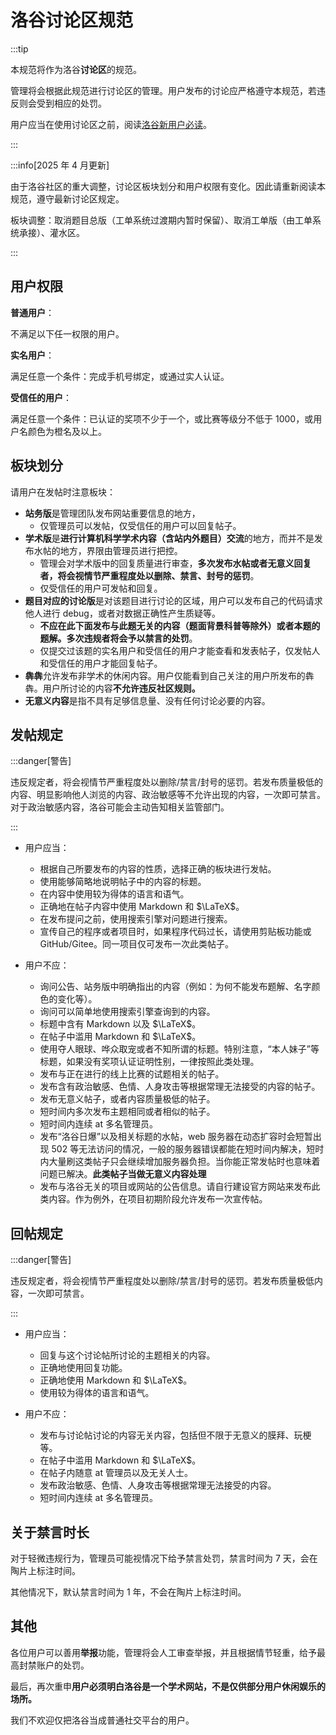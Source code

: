 # 洛谷讨论区规范

:::tip

本规范将作为洛谷**讨论区**的规范。

管理将会根据此规范进行讨论区的管理。用户发布的讨论应严格遵守本规范，若违反则会受到相应的处罚。

用户应当在使用讨论区之前，阅读[洛谷新用户必读](https://www.luogu.com.cn/discuss/241461)。

:::

:::info[2025 年 4 月更新]

由于洛谷社区的重大调整，讨论区板块划分和用户权限有变化。因此请重新阅读本规范，遵守最新讨论区规定。

板块调整：取消题目总版（工单系统过渡期内暂时保留）、取消工单版（由工单系统承接）、灌水区。

:::

## 用户权限

**普通用户**：

不满足以下任一权限的用户。

**实名用户**：

满足任意一个条件：完成手机号绑定，或通过实人认证。

**受信任的用户**：

满足任意一个条件：已认证的奖项不少于一个，或比赛等级分不低于 1000，或用户名颜色为橙名及以上。

## 板块划分

请用户在发帖时注意板块：

- **站务版**是管理团队发布网站重要信息的地方，
  - 仅管理员可以发帖，仅受信任的用户可以回复帖子。
- **学术版**是**进行计算机科学学术内容（含站内外题目）交流**的地方，而并不是发布水帖的地方，界限由管理员进行把控。
  - 管理会对学术版中的回复质量进行审查，**多次发布水帖或者无意义回复者，将会视情节严重程度处以删除、禁言、封号的惩罚**。
  - 仅受信任的用户可发帖和回复。
- **题目对应的讨论版**是对该题目进行讨论的区域，用户可以发布自己的代码请求他人进行 debug，或者对数据正确性产生质疑等。
  - **不应在此下面发布与此题无关的内容（题面背景科普等除外）或者本题的题解。多次违规者将会予以禁言的处罚**。
  - 仅提交过该题的实名用户和受信任的用户才能查看和发表帖子，仅发帖人和受信任的用户才能回复帖子。
- **犇犇**允许发布非学术的休闲内容。用户仅能看到自己关注的用户所发布的犇犇。用户所讨论的内容**不允许违反社区规则。**
- **无意义内容**是指不具有足够信息量、没有任何讨论必要的内容。

## 发帖规定

:::danger[警告]

违反规定者，将会视情节严重程度处以删除/禁言/封号的惩罚。若发布质量极低的内容、明显影响他人浏览的内容、政治敏感等不允许出现的内容，一次即可禁言。对于政治敏感内容，洛谷可能会主动告知相关监管部门。

:::

- 用户应当：
  - 根据自己所要发布的内容的性质，选择正确的板块进行发帖。
  - 使用能够简略地说明帖子中的内容的标题。
  - 在内容中使用较为得体的语言和语气。
  - 正确地在帖子内容中使用 Markdown 和 $\LaTeX$。
  - 在发布提问之前，使用搜索引擎对问题进行搜索。
  - 宣传自己的程序或者项目时，如果程序代码过长，请使用剪贴板功能或 GitHub/Gitee。同一项目仅可发布一次此类帖子。

- 用户不应：
  - 询问公告、站务版中明确指出的内容（例如：为何不能发布题解、名字颜色的变化等）。
  - 询问可以简单地使用搜索引擎查询到的内容。
  - 标题中含有 Markdown 以及 $\LaTeX$。
  - 在帖子中滥用 Markdown 和 $\LaTeX$。
  - 使用夺人眼球、哗众取宠或者不知所谓的标题。特别注意，“本人妹子”等标题，如果没有奖项认证证明性别，一律按照此类处理。
  - 发布与正在进行的线上比赛的试题相关的帖子。
  - 发布含有政治敏感、色情、人身攻击等根据常理无法接受的内容的帖子。
  - 发布无意义帖子，或者内容质量极低的帖子。
  - 短时间内多次发布主题相同或者相似的帖子。
  - 短时间内连续 at 多名管理员。
  - 发布“洛谷日爆”以及相关标题的水帖，web 服务器在动态扩容时会短暂出现 502 等无法访问的情况，一般的服务器错误都能在短时间内解决，短时内大量刷这类帖子只会继续增加服务器负担。当你能正常发帖时也意味着问题已解决。**此类帖子当做无意义内容处理**
  - 发布与洛谷无关的项目或网站的公告信息。请自行建设官方网站来发布此类内容。作为例外，在项目初期阶段允许发布一次宣传帖。

## 回帖规定

:::danger[警告]

违反规定者，将会视情节严重程度处以删除/禁言/封号的惩罚。若发布质量极低内容，一次即可禁言。

:::

- 用户应当：

  - 回复与这个讨论帖所讨论的主题相关的内容。
  - 正确地使用回复功能。
  - 正确地使用 Markdown 和 $\LaTeX$。
  - 使用较为得体的语言和语气。

- 用户不应：

  - 发布与讨论帖讨论的内容无关内容，包括但不限于无意义的膜拜、玩梗等。
  - 在帖子中滥用 Markdown 和 $\LaTeX$。
  - 在帖子内随意 at 管理员以及无关人士。
  - 发布政治敏感、色情、人身攻击等根据常理无法接受的内容。
  - 短时间内连续 at 多名管理员。

## 关于禁言时长

对于轻微违规行为，管理员可能视情况下给予禁言处罚，禁言时间为 7 天，会在陶片上标注时间。

其他情况下，默认禁言时间为 1 年，不会在陶片上标注时间。

## 其他

各位用户可以善用**举报**功能，管理将会人工审查举报，并且根据情节轻重，给予最高封禁账户的处罚。

最后，再次重申**用户必须明白洛谷是一个学术网站，不是仅供部分用户休闲娱乐的场所。**

我们不欢迎仅把洛谷当成普通社交平台的用户。
